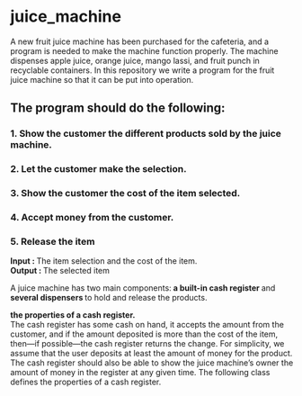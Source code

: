 # juice_machine

A new fruit juice machine has been purchased for the cafeteria, and a program is needed
to make the machine function properly. The machine dispenses apple juice, orange
juice, mango lassi, and fruit punch in recyclable containers. In this repository 
we write a program for the fruit juice machine so that it can be put into
operation.

## The program should do the following:
### 1. Show the customer the different products sold by the juice machine.
### 2. Let the customer make the selection.
### 3. Show the customer the cost of the item selected.
### 4. Accept money from the customer.
### 5. Release the item


<strong > Input : </strong> The item selection and the cost of the item. <br/> 
<strong > Output :  </strong> The selected item 


A juice machine has two main components:<strong>  a built-in cash register </strong> and<strong>  several
dispensers </strong>  to hold and release the products. 


<strong> the  properties of a cash register. </strong> <br/> 
The cash register has some cash on
hand, it accepts the amount from the customer, and if the amount deposited is more
than the cost of the item, then—if possible—the cash register returns the change.
For simplicity, we assume that the user deposits at least the amount of money for the
product. The cash register should also be able to show the juice machine’s owner
the amount of money in the register at any given time. The following class defines the
properties of a cash register.




